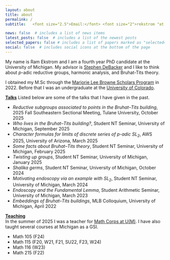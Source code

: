 ```yaml
---
layout: about
title: about
permalink: /
subtitle:   <font size="2.5">Email:</font> <font size="2">rekstrom "at umich.edu"</font>

news: false  # includes a list of news items
latest_posts: false  # includes a list of the newest posts
selected_papers: false # includes a list of papers marked as "selected={true}"
social: false  # includes social icons at the bottom of the page
---
```


My name is Ram Ekstrom and I am a fourth year PhD candidate at the University of Michigan. My advisor is <a href="https://dept.math.lsa.umich.edu/~smdbackr/">Stephen DeBacker</a> and I like to think about $p$-adic reductive groups, harmonic analysis, and Bruhat-Tits theory.

I obtained my M.Sc through the <a href="https://lsa.umich.edu/math/graduates/GraduateStudentHandbook/the-marjorie-lee-browne-scholars-program.html">Marjorie Lee Browne Scholars Program</a> in 2022. Before that I was an undergraduate at the <a href="https://www.colorado.edu/math/">University of Colorado</a>.

**<ins>Talks</ins>**
Listed below are some of the talks that I have given in the past.

- *Reductive subgroups associated to points in the Bruhat–Tits building*, 2025 Fall Southeastern Sectional Meeting, Tulane University, October 2025
- *Who lives in the Bruhat–Tits building?*, Student NT Seminar, University of Michigan, September 2025
- *Character formulas for limits of discrete series of p-adic $`\mathrm{SL}_2`$*, AWS 2025, University of Arizona, March 2025
- *Some facts about Bruhat–Tits theory*, Student NT Seminar, University of Michigan, February 2025
- *Twisting up groups*, Student NT Seminar, University of Michigan, January 2025
- *Shalika germs*, Student NT Seminar, University of Michigan, October 2024
- *Motivating endoscopy via an example with $`\mathrm{SL}_2`$*, Student NT Seminar, University of Michigan, March 2024
- *Endoscopy and the Fundamental Lemma*, Student Arithmetic Seminar, University of Michigan, March 2023
- *Embeddings of Bruhat–Tits buildings*, MLB Colloquium, University of Michigan, April 2022


<b><ins>Teaching</ins></b><br>
In the summer of 2025 I was a teacher for <a href="https://sites.lsa.umich.edu/math-corps/">Math Corps at U(M)<a/>. I have also taught several courses at Michigan as a GSI.
<ul>
  <li>Math 105 (F24) </li>
  <li>Math 115 (F20, W21, F21, SU22, F23, W24)</li>
  <li>Math 116 (W23)</li>
  <li>Math 215 (F22)</li>
</ul>


